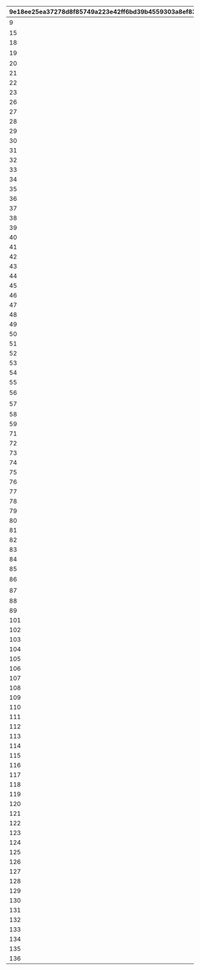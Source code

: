 |9e18ee25ea37278d8f85749a223e42ff6bd39b4559303a8ef836fac8c43a395c|2c15d0364d35840136793857545f3a511f7461f1e0bf78d70688a2d27f1b12f1|9d7feb055057cc586547f08898d10a0a340f7bf920cbab4b4ae064077267e73b|9448171b18fb609163e0aca1792ac1fe84f2040e32bcffe2418792decb05ceb3|65c72336e08a23d5590b98d25f8ed3bcf425512cc059235544fdd9976c62ecdb|d67cb1199d1026e22bae1e84e7cf57984e4281eee28ab5a2cd83a7f351b05d84|65c2e4ee764e6b30c96683fbce114c071da29a0062eb46bfb25a2a6e39a5dfe3|01745ab381a5ed697d9362ecfd8b73a2f17fc767d4c9341abb8ba4f9de9d9268|c2730aeae6ef787be23b1c417113b9ab73c8be610c1db5374ad5c5c5f38d6d2c|2b72d57aa96efee6e62b72c2ec94a86bec56bb43aef3caed827899420462c9e0|238b92f15ca0adfc664c53602224b877e5b8ab6a24c184ce029ef9547d64fb20|db71cd99d5ca36d17910f6af08a072159a75cffdaec61fe2bd643c200f3a81bc|685240a3e23b2487b884fb2fd400ef6abff9f3cbc65309393122d8719a186a93|7689a68147f99585931e3b08de48d65e4c0b13df96d95abe94f4533f08e7e7e8|9f7fbb1e21fccbfc95d2a3cba6aa863b076aed35a409e6dd0b24a51affd42133|1e30ab0748b9f28229de428103e1aca2a6d205906a592340c5b2d5f7ee6b6617|
| --- | --- | --- | --- | --- | --- | --- | --- | --- | --- | --- | --- | --- | --- | --- | --- |
|9|デイリージュエルパック{1}日目のアイテムセット|1|1|3|17001001|0|デイリージュエルパック未受け取り分のジュエル|2|0|0|104|403|30|2000|2|
|15||0|0|3|0|0||1|1|3|103|0|7|0|1|
|18||0|0|3|0|0||1|1|3|103|0|30|0|1|
|19|7日間スタミナ応援パック{1}日目のアイテムセット|2|2|0|17001002|9402||3|0|1|103|405|7|0|3|
|20||3|2|0|0|9403||4|0|0|0|0|0|0|0|
|21||4|5|0|0|9404||4|0|0|0|0|0|0|0|
|22||5|8|0|0|9405||4|0|0|0|0|0|0|0|
|23||6|11|0|0|9406||4|0|0|0|0|0|0|0|
|26||7|14|0|0|9411||4|0|0|0|0|0|0|0|
|27||8|16|0|0|9412||4|0|0|0|0|0|0|0|
|28||9|1|0|0|9319||5|0|0|908|0|0|0|0|
|29||3|3|0|0|9407||4|0|0|0|0|0|0|0|
|30||4|6|0|0|9408||4|0|0|0|0|0|0|0|
|31||5|9|0|0|9409||4|0|0|0|0|0|0|0|
|32||6|12|0|0|9410||4|0|0|0|0|0|0|0|
|33||12|1|0|0|9319||5|0|0|908|0|0|0|0|
|34||3|4|0|0|9413||4|0|0|0|0|0|0|0|
|35||4|7|0|0|9414||4|0|0|0|0|0|0|0|
|36||5|10|0|0|9415||4|0|0|0|0|0|0|0|
|37||6|13|0|0|9416||4|0|0|0|0|0|0|0|
|38||7|15|0|0|9417||4|0|0|0|0|0|0|0|
|39||8|17|0|0|9418||4|0|0|0|0|0|0|0|
|40||10|18|0|0|9419||4|0|0|0|0|0|0|0|
|41||11|19|0|0|9420||4|0|0|0|0|0|0|0|
|42||13|1|0|0|9319||5|0|0|908|0|0|0|0|
|43||14|1|0|0|9319||5|0|0|908|0|0|0|0|
|44||15|1|0|0|9319||5|0|0|908|0|0|0|0|
|45||3|20|0|0|9421||4|0|0|0|0|0|0|0|
|46||4|21|0|0|9422||4|0|0|0|0|0|0|0|
|47||5|22|0|0|9423||4|0|0|0|0|0|0|0|
|48||6|23|0|0|9424||4|0|0|0|0|0|0|0|
|49||7|24|0|0|9425||4|0|0|0|0|0|0|0|
|50||8|25|0|0|9426||4|0|0|0|0|0|0|0|
|51||10|26|0|0|9427||4|0|0|0|0|0|0|0|
|52||11|27|0|0|9428||4|0|0|0|0|0|0|0|
|53||16|28|0|0|9429||4|0|0|0|0|0|0|0|
|54||17|29|0|0|9430||4|0|0|0|0|0|0|0|
|55||18|1|0|0|9319||5|0|0|908|0|0|0|0|
|56|7日間スタミナ応援パック{1}日目のアイテムセット|2|2|0|17001002|9402||3|0|1|103|405|7|0|3|
|57|デイリージュエルパック{1}日目のアイテムセット|1|1|3|17001001|0|デイリージュエルパック未受け取り分のジュエル|2|0|0|104|403|30|2000|2|
|58||0|0|3|0|0||1|1|3|103|0|7|0|1|
|59||0|0|3|0|0||1|1|3|103|0|30|0|1|
|71||3|20|0|0|9421||4|0|0|0|0|0|0|0|
|72||4|21|0|0|9422||4|0|0|0|0|0|0|0|
|73||5|22|0|0|9423||4|0|0|0|0|0|0|0|
|74||6|23|0|0|9424||4|0|0|0|0|0|0|0|
|75||7|24|0|0|9425||4|0|0|0|0|0|0|0|
|76||8|25|0|0|9426||4|0|0|0|0|0|0|0|
|77||10|26|0|0|9427||4|0|0|0|0|0|0|0|
|78||11|27|0|0|9428||4|0|0|0|0|0|0|0|
|79||16|28|0|0|9429||4|0|0|0|0|0|0|0|
|80||17|29|0|0|9430||4|0|0|0|0|0|0|0|
|81||19|1|0|0|9319||5|0|0|908|0|0|0|0|
|82||20|1|0|0|9319||5|0|0|908|0|0|0|0|
|83||21|1|0|0|9431||6|0|0|0|0|0|0|0|
|84||22|1|0|0|9431||6|0|0|0|0|0|0|0|
|85||23|2|0|0|9319||5|0|0|908|0|0|0|0|
|86|7日間スタミナ応援パック{1}日目のアイテムセット|2|2|0|17001002|9402||3|0|1|103|405|7|0|3|
|87|デイリージュエルパック{1}日目のアイテムセット|1|1|3|17001001|0|デイリージュエルパック未受け取り分のジュエル|2|0|0|104|403|30|2000|2|
|88||0|0|3|0|0||1|1|3|103|0|7|0|1|
|89||0|0|3|0|0||1|1|3|103|0|30|0|1|
|101||3|20|0|0|9421||4|0|0|0|0|0|0|0|
|102||4|21|0|0|9422||4|0|0|0|0|0|0|0|
|103||5|22|0|0|9423||4|0|0|0|0|0|0|0|
|104||6|23|0|0|9424||4|0|0|0|0|0|0|0|
|105||7|24|0|0|9425||4|0|0|0|0|0|0|0|
|106||8|25|0|0|9426||4|0|0|0|0|0|0|0|
|107||10|26|0|0|9427||4|0|0|0|0|0|0|0|
|108||11|27|0|0|9428||4|0|0|0|0|0|0|0|
|109||16|28|0|0|9429||4|0|0|0|0|0|0|0|
|110||17|29|0|0|9430||4|0|0|0|0|0|0|0|
|111||24|2|0|0|9432||6|0|0|0|0|0|0|0|
|112||25|2|0|0|9432||6|0|0|0|0|0|0|0|
|113||26|1|0|0|9319||5|0|0|908|0|0|0|0|
|114||27|2|0|0|9319||7|0|0|0|0|0|0|0|
|115||28|1|0|0|9319||5|0|0|908|0|0|0|0|
|116||29|3|0|0|9433||6|0|0|0|0|0|0|0|
|117||30|4|0|0|9432||6|0|0|0|0|0|0|0|
|118||31|1|0|0|9319||5|0|0|908|0|0|0|0|
|119||32|1|0|0|9319||5|0|0|908|0|0|0|0|
|120||33|4|0|0|9434||6|0|0|0|0|0|0|0|
|121||34|5|0|0|9432||6|0|0|0|0|0|0|0|
|122||35|6|0|0|9435||6|0|0|0|0|0|0|0|
|123||36|7|0|0|9435||6|0|0|0|0|0|0|0|
|124||37|8|0|0|9435||6|0|0|0|0|0|0|0|
|125||38|9|0|0|9435||6|0|0|0|0|0|0|0|
|126||39|10|0|0|9435||6|0|0|0|0|0|0|0|
|127||40|1|0|0|9319||5|0|0|908|0|0|0|0|
|128||41|4|0|0|9434||6|0|0|0|0|0|0|0|
|129||42|5|0|0|9432||6|0|0|0|0|0|0|0|
|130||43|6|0|0|9437||6|0|0|0|0|0|0|0|
|131||44|7|0|0|9436||6|0|0|0|0|0|0|0|
|132||45|8|0|0|9436||6|0|0|0|0|0|0|0|
|133||46|9|0|0|9436||6|0|0|0|0|0|0|0|
|134||47|10|0|0|9436||6|0|0|0|0|0|0|0|
|135||48|11|0|0|9436||6|0|0|0|0|0|0|0|
|136||49|12|0|0|9438||6|0|0|0|0|0|0|0|